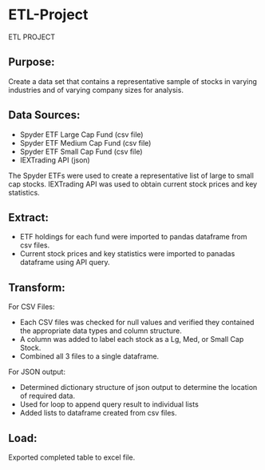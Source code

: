 # ETL-Project

ETL PROJECT

Purpose:
--------

Create a data set that contains a representative sample of stocks in varying industries and of varying company sizes for analysis.

Data Sources:
-------------

- Spyder ETF Large Cap Fund (csv file)
- Spyder ETF Medium Cap Fund (csv file)
- Spyder ETF Small Cap Fund (csv file)
- IEXTrading API (json)

The Spyder ETFs were used to create a representative list of large to small cap stocks. 
IEXTrading API was used to obtain current stock prices and key statistics.

Extract:
--------
- ETF holdings for each fund were imported to pandas dataframe from csv files.
- Current stock prices and key statistics were imported to panadas dataframe using API query.

Transform:
----------

For CSV Files:
- Each CSV files was checked for null values and verified they contained the appropriate data types and column structure.
- A column was added to label each stock as a Lg, Med, or Small Cap Stock.
- Combined all 3 files to a single dataframe.

For JSON output:
- Determined dictionary structure of json output to determine the location of required data.
- Used for loop to append query result to individual lists
- Added lists to dataframe created from csv files.

Load:
-----
Exported completed table to excel file.

